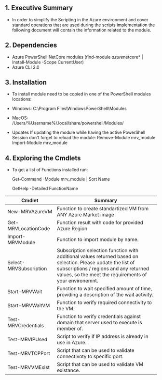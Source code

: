 ﻿## 1. Executive Summary
* In order to simplify the Scripting in the Azure environment and cover standard operations that are used during the scripts implementation the following document will contain the information related to the module.

## 2. Dependencies
* Azure PowerShell NetCore modules (find-module *azure*netcore*  | Install-Module -Scope CurrentUser)
* Azure CLI 2.0

## 3. Installation 
* To install module need to be copied in one of the PowerShell modules locations:
*  Windows:
  C:\Program Files\WindowsPowerShell\Modules  
*  MacOS:  
  /Users/%Username%/.local/share/powershell/Modules/

*  Updates
  If updating the module while having the active PowerShell Session don't forget to reload the module: 
  Remove-Module mrv_module
  Import-Module mrv_module  

## 4. Exploring the Cmdlets
* To get a list of Functions installed run: 

  Get-Command -Module mrv_module | Sort Name

    GetHelp -Detailed FunctionName 




| Cmdlet       | Summary           |
|------------- |-------------------|
| New-MRVAzureVM|Function to create standartized VM from ANY Azure Market image|
| Get-MRVLocationCode|Function result with code for provided Azure Region|
| Import-MRVModule|Function to import module by name.|
| Select-MRVSubscription|Subscription selection function with additional values returned based on selection. Please update the list of subscriptions / regions and any returned values, so the meet the requirements of your environemnt.|
| Start-MRVWait|Function to wait specified amount of time, providing a description of the wait activity.|
| Start-MRVWaitVM|Function to verify required connectivity to the VM.|
| Test-MRVCredentials|Function to verify credentials against domain that server used to execute is member of.|
| Test-MRVIPUsed|Script to verify if IP address is already in use in Azure.|
| Test-MRVTCPPort|Script that can be used to validate connectivoty to specific port.|
| Test-MRVVMExist|Script that can be used to validate VM existance.|

